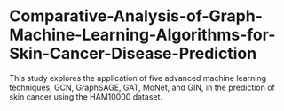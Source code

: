# Comparative-Analysis-of-Graph-Machine-Learning-Algorithms-for-Skin-Cancer-Disease-Prediction
This study explores the application of five advanced machine learning techniques, GCN, GraphSAGE, GAT, MoNet, and GIN, in the prediction of skin cancer using the HAM10000 dataset.

